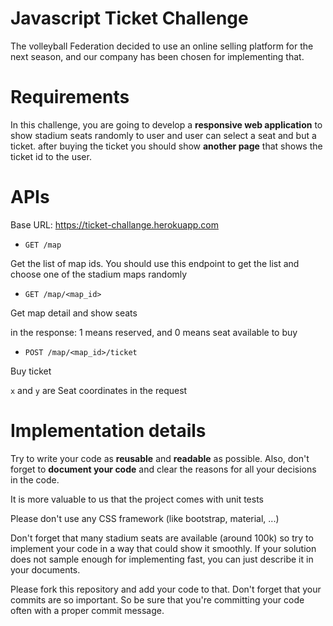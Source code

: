 # Javascript Ticket Challenge


The volleyball Federation decided to use an online selling platform for the next season, and our company has been chosen for implementing that.

# Requirements

In this challenge, you are going to develop a **responsive web application** to show stadium seats
randomly to user and user can select a seat and but a ticket. after buying the ticket
you should show **another page** that shows the ticket id to the user.



# APIs
Base URL: https://ticket-challange.herokuapp.com

* `GET /map`


Get the list of map ids.
You should use this endpoint to get the list and choose one of the stadium maps randomly

* `GET /map/<map_id>`


Get map detail and show seats

in the response: 1 means reserved, and 0 means seat available to buy


* `POST /map/<map_id>/ticket`


Buy ticket


`x` and `y` are Seat coordinates in the request



# Implementation details

Try to write your code as **reusable** and **readable** as possible.
Also, don't forget to **document your code** and clear the reasons for all your decisions in the code.

It is more valuable to us that the project comes with unit tests

Please don't use any CSS framework (like bootstrap, material, ...)

Don't forget that many stadium seats are available (around 100k) so try to implement your code in a way that could show it smoothly.
If your solution does not sample enough for implementing fast, you can just describe it in your documents.

Please fork this repository and add your code to that. Don't forget that your commits are so important.
So be sure that you're committing your code often with a proper commit message.

